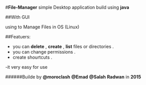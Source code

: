 #**File-Manager** simple Desktop application build using **java**
           
           
##With GUI


using to Manage Files in OS (Linux)


##Featuers:

* you can **delete** , **create** , **list** files or directories .
* you can change permissions .
* create shourtcuts .


-it very easy for use



######Builde by **@moroclash** **@Emad** **@Salah** **Radwan** in **2015**
